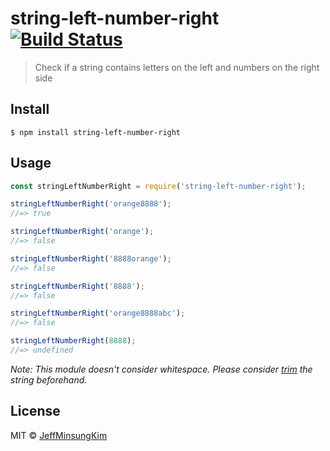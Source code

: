 # string-left-number-right [![Build Status](https://travis-ci.org/jeffminsungkim/string-left-number-right.svg?branch=master)](https://travis-ci.org/jeffminsungkim/string-left-number-right.svg?branch=master)

> Check if a string contains letters on the left and numbers on the right side


## Install

```
$ npm install string-left-number-right
```


## Usage

```js
const stringLeftNumberRight = require('string-left-number-right');

stringLeftNumberRight('orange8888');
//=> true

stringLeftNumberRight('orange');
//=> false

stringLeftNumberRight('8888orange');
//=> false

stringLeftNumberRight('8888');
//=> false

stringLeftNumberRight('orange8888abc');
//=> false

stringLeftNumberRight(8888);
//=> undefined
```

_Note: This module doesn't consider whitespace.
Please consider [trim](https://developer.mozilla.org/en-US/docs/Web/JavaScript/Reference/Global_Objects/String/Trim) the string beforehand._


## License

MIT © [JeffMinsungKim](https://jeffminsungkim.com)
